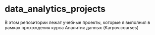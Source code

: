 # data_analytics_projects
В этом репозитории лежат учебные проекты, которые я выполнил в рамках прохождения курса Аналитик данных (Karpov.courses)
